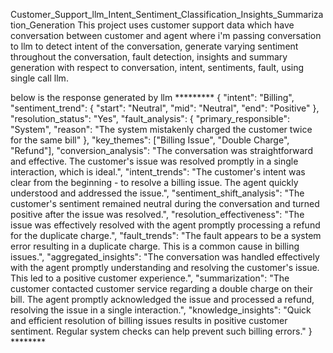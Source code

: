 Customer_Support_llm_Intent_Sentiment_Classification_Insights_Summarization_Generation
This project uses customer support data which have conversation between customer and agent where i'm passing conversation to llm to detect intent of the conversation, generate varying sentiment throughout the conversation, fault detection, insights and summary generation with respect to conversation, intent, sentiments, fault, using single call llm.

below is the response generated by llm
********* {
    "intent": "Billing",
    "sentiment_trend": {
        "start": "Neutral",
        "mid": "Neutral",
        "end": "Positive"
    },
    "resolution_status": "Yes",
    "fault_analysis": {
        "primary_responsible": "System",
        "reason": "The system mistakenly charged the customer twice for the same bill"
    },
    "key_themes": ["Billing Issue", "Double Charge", "Refund"],
    "conversion_analysis": "The conversation was straightforward and effective. The customer's issue was resolved promptly in a single interaction, which is ideal.",
    "intent_trends": "The customer's intent was clear from the beginning - to resolve a billing issue. The agent quickly understood and addressed the issue.",
    "sentiment_shift_analysis": "The customer's sentiment remained neutral during the conversation and turned positive after the issue was resolved.",
    "resolution_effectiveness": "The issue was effectively resolved with the agent promptly processing a refund for the duplicate charge.",
    "fault_trends": "The fault appears to be a system error resulting in a duplicate charge. This is a common cause in billing issues.",
    "aggregated_insights": "The conversation was handled effectively with the agent promptly understanding and resolving the customer's issue. This led to a positive customer experience.",
    "summarization": "The customer contacted customer service regarding a double charge on their bill. The agent promptly acknowledged the issue and processed a refund, resolving the issue in a single interaction.",
    "knowledge_insights": "Quick and efficient resolution of billing issues results in positive customer sentiment. Regular system checks can help prevent such billing errors."
} ********

